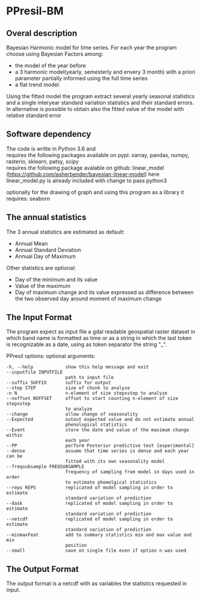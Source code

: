 # PPresil-BM
## Overal description
Bayesian Harmonic  model for time series. 
For each year the program choose using Bayesian Factors among:
  
- the model of the year before
- a 3 harmonic model(yearly, semesterly and envery 3 month) with a priori parameter partially informed using the full time series
- a flat trend model.
   
 
Using the fitted model the program extract several yearly seasonal statistics and a single interyear standard variation statistics and their standard errors. 
In alternative is possible to obtain also the fitted value of the model with relative standard error  
## Software dependency
The code is writte in Python 3.6 and  
requires the following packages available on pypi: xarray, pandas, numpy, rasterio, sklearn, patsy, scipy  
requires the following package avalable on github: linear_model (https://github.com/asherbender/bayesian-linear-model)
here linear_model.py is already included with change to pass python3 

optionally for the drawing of graph and using this program as a library it requires: seaborn

## The annual statistics
The 3 annual statistics are estimated as default:   

- Annual Mean
- Annual Standard Deviation
- Annual Day of Maximum
   
Other statistics are optional:

- Day of the minimum and its value
- Value of the maximum
- Day of maximum change and its value expressed as difference between the two observed day around moment of maximum change

## The Input Format
The program expect as input file  a gdal readable geospatial raster dataset in which band name is formatted as time or as a string in which the last token is recognizable as a date, using as token separator the string "_".

PPresil options:
optional arguments:


    -h, --help            show this help message and exit
    --inputfile INPUTFILE
                          path to input file
    --suffix SUFFIX       suffix for output
    --step STEP           size of chunk to analyze
    -n N                  n-element of size stepxstep to analyze
    --noffset NOFFSET     offset to start counting n-element of size stepxstep
                          to analyze
    --change              allow change of seasonality
    --Expected            outout expected value and do not estimate annual
                          phenological statistics
    --Event               store the date and value of the maximum change within
                          each year
    --PP                  perform Posterior predictive test [experimental]
    --dense               assume that time series is dense and each year can be
                          fitted with its own seasonality model
    --freqsubsample FREQSUBSAMPLE
                          frequency of sampling from model in days used in order
                          to estimate phemolgical statistics
    --reps REPS           replicated of model sampling in order to estimate
                          standard variation of prediction
    --dask                replicated of model sampling in order to estimate
                          standard variation of prediction
    --netcdf              replicated of model sampling in order to estimate
                          standard variation of prediction
    --minmaxFeat          add to summary statistics min and max value and min
                          position
    --small               save on single file even if option n was used



## The Output Format 
The output format is a netcdf with as variables the statistics requested in input.
